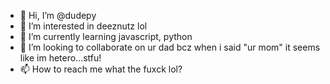 - 👋 Hi, I’m @dudepy
- 👀 I’m interested in deeznutz lol
- 🌱 I’m currently learning javascript, python
- 💞️ I’m looking to collaborate on ur dad bcz when i said "ur mom" it seems like im hetero...stfu!
- 📫 How to reach me what the fuxck lol?

<!---
dudepy/dudepy is a ✨ special ✨ repository because its `README.md` (this file) appears on your GitHub profile.
You can click the Preview link to take a look at your changes.
--->
